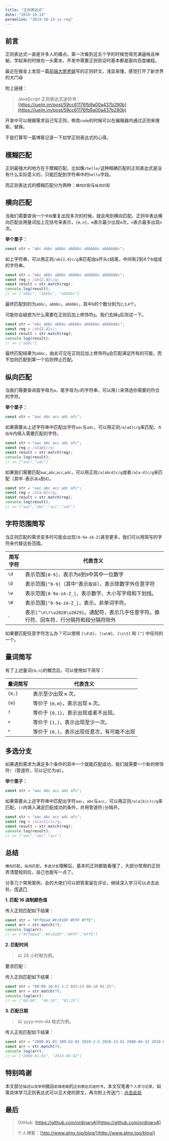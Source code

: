```yaml
---
title: "正则表达式"
date: "2019-10-14"
permalink: "2019-10-14-js-reg"
---
```


## 前言

正则表达式一直是许多人的痛点。第一次看到这五个字的时候觉得充满逼格且神秘，学起来的时候也一头雾水，开发中需要正则验证时基本都是面向百度编程。

最近在掘金上发现一篇[前端大佬老姚](https://juejin.im/user/58247e285bbb5000590e4824)写的正则好文，浅显易懂，感觉打开了新世界的大门😆

附上链接：

>JavaScript 正则表达式迷你书： [https://juejin.im/post/59cc61176fb9a00a437b290b](https://juejin.im/post/59cc61176fb9a00a437b290b)

开发中可以根据需求自己写正则，修改`code`的时候可以在编辑器内通过正则来搜索，替换。

于是打算写一篇博客记录一下初学正则表达式的心得。

## 模糊匹配

正则最强大的地方在于模糊匹配，比如像`/hello/`这种精确匹配的正则表达式是没有什么实际意义的，只能匹配到字符串中的`hello`字段。

而正则表达式的模糊匹配分为两种：`横向匹配`与`纵向匹配`

## 横向匹配

当我们需要查询一个`字段`重复出现多次的时候，就会用到横向匹配。正则中表达横向匹配会用量词加上花括号来表示，`{m,n}`，`m`表示最少出现`m`次，`n`表示最多出现`n`次。

**举个栗子：**

```js
const str = "abc abbc abbbc abbbbc abbbbbc abbbbbbc";
```

如上字符串，可以用正则`/ab{2,4}c/g`来匹配由a开头c结尾，中间有2到4个b组成的字符串。

```js
const str = "abc abbc abbbc abbbbc abbbbbc abbbbbbc";
const reg = /ab{2,4}c/g;
const result = str.match(reg);
console.log(result);
// => ["abbc", "abbbc", "abbbbc"]
```

最终匹配到的为`abbc`，`abbbc`，`abbbbc`，其中`b`的个数分别为`2`,`3`,`4`个。

可能你会疑惑为什么需要在正则后加上修饰符`g`，我们去掉`g`后测试一下。

```js
const str = "abc abbc abbbc abbbbc abbbbbc abbbbbbc";
const reg = /ab{2,4}c/;
const result = str.match(reg);
console.log(result);
// => ["abbc"]
```

最终匹配结果为`abbc`，由此可见在正则后加上修饰符`g`会匹配满足所有的可能，而不加则匹配到第一个后则停止匹配。

## 纵向匹配

当我们需要查询首字母为`a`，尾字母为`c`的字符串，可以用`[]`来筛选你需要的符合的字符。

**举个栗子：**

```js
const str = "aac abc acc adc afc";
```

如果需要从上述字符串中匹配出字符`aac`与`adc`，可以用正则`/a[ad]c/g`来匹配，`方括号`内填入需要匹配的字符。

```js
const str = "aac abc acc adc afc";
const reg = /a[ad]c/g;
const result = str.match(reg);
console.log(result);
// => ["aac","adc"]
```

如果我们需要匹配`aac`,`abc`,`acc`,`adc`，可以用正则`/a[abcd]c/g`或者`/a[a-d]c/g`来匹配（其中`-`表示从`a`到`d`）。

```js
const str = "aac abc acc adc afc";
const reg = /a[a-d]c/g;
const result = str.match(reg);
console.log(result);
// => ["aac","abc","acc","adc"]
```

## 字符范围简写

当正则匹配的需求变多时可能会出现`[0-9a-zA-Z]`甚至更多，我们可以用简写的字符来代替这些范围。

| 简写字符 | 代表含义                                                                                    |
| -------- | ------------------------------------------------------------------------------------------- |
| `\d`     | 表示范围`[0-9]`，表示为`0`到`9`中其中一位数字                                               |
| `\D`     | 表示范围`[^0-9]`（其中`^`表示`取非`），表示除数字外任意字符                                 |
| `\w`     | 表示范围`[0-9a-zA-Z_]`，表示数字、大小写字母和下划线。                                      |
| `\W`     | 表示范围`[^0-9a-zA-Z_]`，表示。非单词字符。                                                 |
| `.`      | 表示`[^\n\r\u2028\u2029]`。通配符，表示几乎任意字符。换行符、回车符、行分隔符和段分隔符除外 |

如果要匹配任意字符怎么办？可以使用 `[\d\D]`、`[\w\W]`、`[\s\S]` 和 `[^]` 中任何的一个。

## 量词简写

有了上述量词`{m,n}`的概念后，可以使用如下简写：

| 量词简写 | 代表含义                                    |
| -------- | ------------------------------------------- |
| `{m,}`   | 表示至少出现 `m` 次。                       |
| `{m}`    | 等价于 `{m,m}`，表示出现 `m` 次。           |
| `?`      | 等价于 `{0,1}`，表示出现或者不出现。        |
| `+`      | 等价于 `{1,}`，表示出现至少一次。           |
| `*`      | 等价于 `{0,}`，表示出现任意次，有可能不出现 |

## 多选分支

如果遇到需求为满足多个条件的其中一个就能匹配成功，我们就需要一个新的修饰符`|`（管道符，可以记忆为`或`）。

**举个栗子：**

```js
const str = "aac abc acc adc afc";
```

如果需要从上述字符串中匹配出字符`aac`，`abc`与`acc`，可以用正则`/a(a|b|c)c/g`来匹配，`()`内填入满足匹配成功的条件，并用管道符`|`分隔开。

```js
const str = "aac abc acc adc afc";
const reg = /a(a|b|c)c/g;
const result = str.match(reg);
console.log(result);
// => ["aac","abc","acc"]
```

## 总结

`横向匹配`，`纵向匹配`，`多选分支`理解后，基本的正则都能看懂了，大部分常用的正则弄清楚规则后，自己也能写一点了。

分享几个常用案例，会的大佬们可以把答案留在评论，继续深入学习可以点击此处，[传送门](https://juejin.im/post/59cc61176fb9a00a437b290b)

**1. 匹配 16 进制颜色值**

传入正则匹配如下结果：

```js
const str = "#ffbbad #Fc01DF #FFF #ffE";
const arr = str.match(?);
console.log(arr);
// => ["#ffbbad","#Fc01DF","#FFF","#ffE"]
```

**2. 匹配时间**

>以 24 小时制为例。

要求匹配：

传入正则匹配如下结果：

```js
const str = "00:00 18:61 1:2 025:23 06:10 01:25";
const arr = str.match(?);
console.log(arr);
// => ["00:00", "06:10", "01:25"]
```

**3. 匹配日期**

>以 yyyy-mm-dd 格式为例。

传入正则匹配如下结果：

```js
const str = "2000-01-01 300-02-01 2019-2-2 2020-13-01 2000-04-32 2018-06-02";
const arr = str.match(?);
console.log(arr);
// => ["2000-01-01", "2018-06-02"]
```

## 特别鸣谢

本文部分`描述以及举例`摘自`前端老姚`的`正则表达式迷你书`，本文仅笔者`个人学习记录`，如需具体学习正则表达式可以见大佬的原文，再次附上传送门：[点击此处](https://juejin.im/post/59cc61176fb9a00a437b290b)

## 最后

>GitHub: [https://github.com/ordinaryA](https://github.com/ordinaryA)
>
>个人博客：[http://www.almx.top/blog/](http://www.almx.top/blog/)
